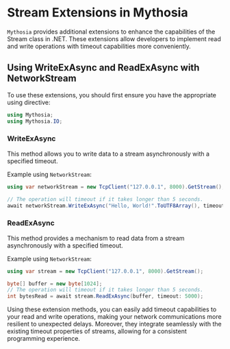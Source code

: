 # Stream Extensions in Mythosia

`Mythosia` provides additional extensions to enhance the capabilities of the Stream class in .NET. These extensions allow developers to implement read and write operations with timeout capabilities more conveniently.

## Using WriteExAsync and ReadExAsync with NetworkStream

To use these extensions, you should first ensure you have the appropriate using directive:

```csharp
using Mythosia;
using Mythosia.IO;
```

### WriteExAsync

This method allows you to write data to a stream asynchronously with a specified timeout.

Example using `NetworkStream`:

```csharp
using var networkStream = new TcpClient("127.0.0.1", 8000).GetStream();

// The operation will timeout if it takes longer than 5 seconds.
await networkStream.WriteExAsync("Hello, World!".ToUTF8Array(), timeout: 5000);  
```

### ReadExAsync

This method provides a mechanism to read data from a stream asynchronously with a specified timeout.

Example using `NetworkStream`:

```csharp
using var stream = new TcpClient("127.0.0.1", 8000).GetStream();

byte[] buffer = new byte[1024];
// The operation will timeout if it takes longer than 5 seconds.
int bytesRead = await stream.ReadExAsync(buffer, timeout: 5000);
```

Using these extension methods, you can easily add timeout capabilities to your read and write operations, making your network communications more resilient to unexpected delays. 
Moreover, they integrate seamlessly with the existing timeout properties of streams, allowing for a consistent programming experience.
